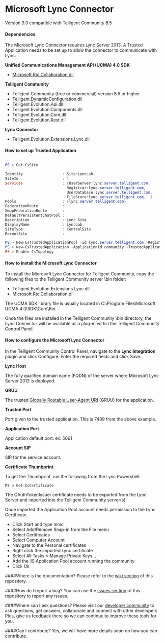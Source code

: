 # Microsoft Lync Connector

Version 3.0 compatible with Telligent Community 8.5

#### Dependencies

The Microsoft Lync Connector requires Lync Server 2013. A Trusted Application needs to be set up to allow the connector to communicate with Lync.

**Unified Communications Management API (UCMA) 4.0 SDK**
- [Microsoft.Rtc.Collaboration.dll](http://www.microsoft.com/en-us/download/details.aspx?id=35463)

**Telligent Community**
- Telligent Community (free or commercial) version 8.5 or higher
- Telligent.DynamicConfiguration.dll
- Telligent.Evolution.Api.dll
- Telligent.Evolution.Components.dll
- Telligent.Evolution.Core.dll
- Telligent.Evolution.Rest.dll

**Lync Connector**
- Telligent.Evolution.Extensions.Lync.dll

#### How to set up Trusted Application

```powershell

PS > Get-CsSite

Identity                  : Site:LyncLab
SiteId                    : 1
Services                  : {UserServer:lync.server.telligent.com,
                            Registrar:lync.server.telligent.com,
                            UserDatabase:lync.server.telligent.com,
                            FileStore:lync.server.telligent.com...}
Pools                     : {lync.server.telligent.com}
FederationRoute           :
XmppFederationRoute       :
DefaultPersistentChatPool :
Description               : Lync Site
DisplayName               : LyncLab
SiteType                  : CentralSite
ParentSite                :

PS > New-CsTrustedApplicationPool -id lync.server.telligent.com -Registrar Registrar:lync.server.telligent.com -site Site:LyncLab
PS > New-CsTrustedApplication -ApplicationId community -TrustedApplicationPoolFqdn lync.server.telligent.com  -Port 7489
PS > Enable-CsTopology

```

#### How to install the Microsoft Lync Connector

To install the Microsoft Lync Connector for Telligent Community, copy the following files to the Telligent Community server \bin folder:

- Telligent.Evolution.Extensions.Lync.dll
- Microsoft.Rtc.Collaboration.dll

The UCMA SDK library file is usually located in C:\Program Files\Microsoft UCMA 4.0\SDK\Core\Bin.

Once the files are installed in the Telligent Community \bin directory, the Lync Connector will be available as a plug-in within the Telligent Community Control Panel.

#### How to configure the Microsoft Lync Connector

In the Telligent Community Control Panel, navigate to the **Lync Integration** plugin and click Configure. Enter the required fields and click Save.

**Lync Host**

The fully qualified domain name (FQDN) of the server where Microsoft Lync Server 2013 is deployed.

**GRUU**

The trusted [Globally Routable User-Agent URI](http://blog.greenl.ee/2011/11/16/gruu/) (GRUU) for the application.

**Trusted Port**

Port given to the trusted application. This is 7489 from the above example.

**Application Port**

Application default port. ex: 5061

**Account SIP**

SIP for the service account.

**Certificate Thumbprint**

To get the Thumbprint, run the following from the Lync Powershell:

`PS > Get-CsCertificate` 

The OAuthTokenIssuer certificate needs to be exported from the Lync Server and imported into the Telligent Community server(s).

Once imported the Application Pool account needs permission to the Lync Certificate.

- Click Start and type mmc
- Select Add/Remove Snap-in from the File menu
- Select Certificates
- Select Computer Account
- Navigate to the Personal certificates
- Right click the imported Lync certificate
- Select All Tasks > Manage Private Keys...
- Add the IIS Application Pool account running the community
- Click Ok

####Where is the documentation?
Please refer to the [wiki section](https://github.com/Telligent/Microsoft-Lync-Connector/wiki/) of this repository.

####How do I report a bug?
You can use the [issues section](https://github.com/Telligent/Microsoft-Lync-Connector/issues/) of this repository to report any issues.

####Where can I ask questions?
Please visit our [developer community](http://community.telligent.com/community/f/554) to ask questions, get answers, collaborate and connect with other developers. Plus, give us feedback there so we can continue to improve these tools for you.

####Can I contribute?
Yes, we will have more details soon on how you can contribute.
